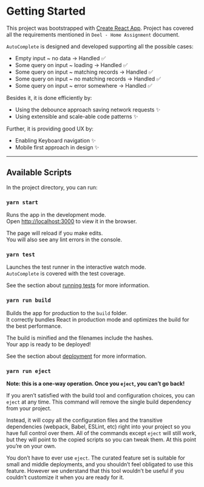 # Getting Started

This project was bootstrapped with [Create React App](https://github.com/facebook/create-react-app). Project has covered all the requirements mentioned in `Deel - Home Assignment` document.

`AutoComplete` is designed and developed supporting all the possible cases:

- Empty input ~ no data -> Handled ✅
- Some query on input ~ loading -> Handled ✅
- Some query on input ~ matching records -> Handled ✅
- Some query on input ~ no matching records -> Handled ✅
- Some query on input ~ error somewhere -> Handled ✅

Besides it, it is done efficiently by:

- Using the debounce approach saving network requests ✨
- Using extensible and scale-able code patterns ✨

Further, it is providing good UX by:

- Enabling Keyboard navigation ✨
- Mobile first approach in design ✨

---

## Available Scripts

In the project directory, you can run:

### `yarn start`

Runs the app in the development mode.\
Open [http://localhost:3000](http://localhost:3000) to view it in the browser.

The page will reload if you make edits.\
You will also see any lint errors in the console.

### `yarn test`

Launches the test runner in the interactive watch mode.\
`AutoComplete` is covered with the test coverage.

See the section about [running tests](https://facebook.github.io/create-react-app/docs/running-tests) for more information.

### `yarn run build`

Builds the app for production to the `build` folder.\
It correctly bundles React in production mode and optimizes the build for the best performance.

The build is minified and the filenames include the hashes.\
Your app is ready to be deployed!

See the section about [deployment](https://facebook.github.io/create-react-app/docs/deployment) for more information.

### `yarn run eject`

**Note: this is a one-way operation. Once you `eject`, you can’t go back!**

If you aren’t satisfied with the build tool and configuration choices, you can `eject` at any time. This command will remove the single build dependency from your project.

Instead, it will copy all the configuration files and the transitive dependencies (webpack, Babel, ESLint, etc) right into your project so you have full control over them. All of the commands except `eject` will still work, but they will point to the copied scripts so you can tweak them. At this point you’re on your own.

You don’t have to ever use `eject`. The curated feature set is suitable for small and middle deployments, and you shouldn’t feel obligated to use this feature. However we understand that this tool wouldn’t be useful if you couldn’t customize it when you are ready for it.
